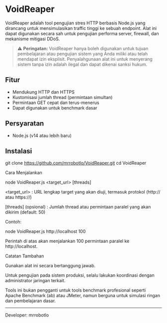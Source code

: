  # VoidReaper

VoidReaper adalah tool pengujian stres HTTP berbasis Node.js yang dirancang untuk mensimulasikan traffic tinggi ke sebuah endpoint. Alat ini dapat digunakan secara sah untuk pengujian performa server, firewall, dan mekanisme mitigasi DDoS.

> ⚠️ **Peringatan:**
> VoidReaper hanya boleh digunakan untuk tujuan pembelajaran atau pengujian sistem yang Anda miliki atau telah mendapat izin eksplisit. Penyalahgunaan alat ini untuk menyerang sistem tanpa izin adalah ilegal dan dapat dikenai sanksi hukum.

## Fitur

- Mendukung HTTP dan HTTPS
- Kustomisasi jumlah thread (permintaan simultan)
- Permintaan GET cepat dan terus-menerus
- Dapat digunakan untuk benchmark dasar

## Persyaratan

- Node.js (v14 atau lebih baru)

## Instalasi


git clone https://github.com/mrrobotlo/VoidReaper.git
cd VoidReaper

Cara Menjalankan

node VoidReaper.js <target_url> [threads]

<target_url> : URL lengkap target yang akan diuji, termasuk protokol (http:// atau https://)

[threads] (opsional) : Jumlah thread atau permintaan paralel yang akan dikirim (default: 50)


Contoh:

node VoidReaper.js http://localhost 100

Perintah di atas akan menjalankan 100 permintaan paralel ke http://localhost.

Catatan Tambahan

Gunakan alat ini secara bertanggung jawab.

Untuk pengujian pada sistem produksi, selalu lakukan koordinasi dengan administrator jaringan terkait.

Tools ini bukan pengganti untuk tools benchmark profesional seperti Apache Benchmark (ab) atau JMeter, namun berguna untuk simulasi ringan dan pembelajaran dasar.



---

Developer: mrrobotlo
